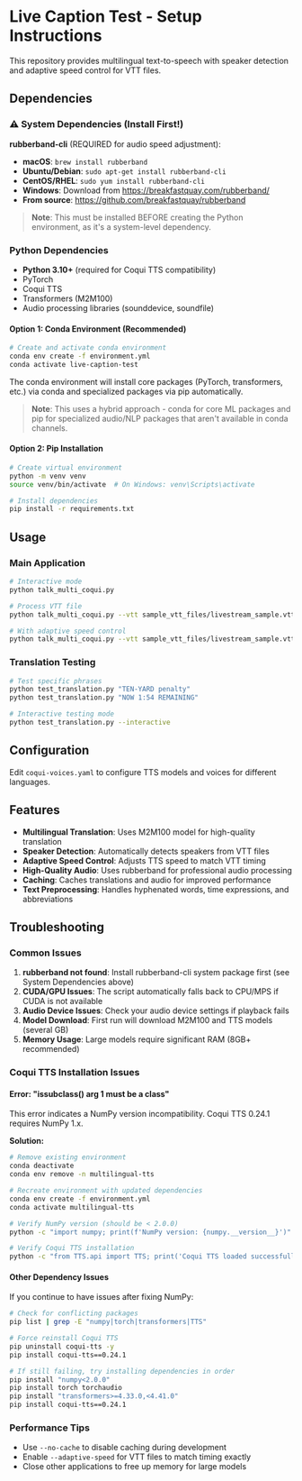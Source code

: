 # Live Caption Test - Setup Instructions

This repository provides multilingual text-to-speech with speaker detection and adaptive speed control for VTT files.

## Dependencies

### ⚠️ System Dependencies (Install First!)

**rubberband-cli** (REQUIRED for audio speed adjustment):
- **macOS**: `brew install rubberband`
- **Ubuntu/Debian**: `sudo apt-get install rubberband-cli`
- **CentOS/RHEL**: `sudo yum install rubberband-cli`
- **Windows**: Download from https://breakfastquay.com/rubberband/
- **From source**: https://github.com/breakfastquay/rubberband

> **Note**: This must be installed BEFORE creating the Python environment, as it's a system-level dependency.

### Python Dependencies

- **Python 3.10+** (required for Coqui TTS compatibility)
- PyTorch
- Coqui TTS
- Transformers (M2M100)
- Audio processing libraries (sounddevice, soundfile)

#### Option 1: Conda Environment (Recommended)

```bash
# Create and activate conda environment
conda env create -f environment.yml
conda activate live-caption-test
```

The conda environment will install core packages (PyTorch, transformers, etc.) via conda and specialized packages via pip automatically.

> **Note**: This uses a hybrid approach - conda for core ML packages and pip for specialized audio/NLP packages that aren't available in conda channels.

#### Option 2: Pip Installation

```bash
# Create virtual environment
python -m venv venv
source venv/bin/activate  # On Windows: venv\Scripts\activate

# Install dependencies
pip install -r requirements.txt
```

## Usage

### Main Application
```bash
# Interactive mode
python talk_multi_coqui.py

# Process VTT file
python talk_multi_coqui.py --vtt sample_vtt_files/livestream_sample.vtt

# With adaptive speed control
python talk_multi_coqui.py --vtt sample_vtt_files/livestream_sample.vtt --adaptive-speed
```

### Translation Testing
```bash
# Test specific phrases
python test_translation.py "TEN-YARD penalty"
python test_translation.py "NOW 1:54 REMAINING"

# Interactive testing mode
python test_translation.py --interactive
```

## Configuration

Edit `coqui-voices.yaml` to configure TTS models and voices for different languages.

## Features

- **Multilingual Translation**: Uses M2M100 model for high-quality translation
- **Speaker Detection**: Automatically detects speakers from VTT files
- **Adaptive Speed Control**: Adjusts TTS speed to match VTT timing
- **High-Quality Audio**: Uses rubberband for professional audio processing
- **Caching**: Caches translations and audio for improved performance
- **Text Preprocessing**: Handles hyphenated words, time expressions, and abbreviations

## Troubleshooting

### Common Issues

1. **rubberband not found**: Install rubberband-cli system package first (see System Dependencies above)
2. **CUDA/GPU Issues**: The script automatically falls back to CPU/MPS if CUDA is not available
3. **Audio Device Issues**: Check your audio device settings if playback fails
4. **Model Download**: First run will download M2M100 and TTS models (several GB)
5. **Memory Usage**: Large models require significant RAM (8GB+ recommended)

### Coqui TTS Installation Issues

#### Error: "issubclass() arg 1 must be a class"

This error indicates a NumPy version incompatibility. Coqui TTS 0.24.1 requires NumPy 1.x.

**Solution:**
```bash
# Remove existing environment
conda deactivate
conda env remove -n multilingual-tts

# Recreate environment with updated dependencies
conda env create -f environment.yml
conda activate multilingual-tts

# Verify NumPy version (should be < 2.0.0)
python -c "import numpy; print(f'NumPy version: {numpy.__version__}')"

# Verify Coqui TTS installation
python -c "from TTS.api import TTS; print('Coqui TTS loaded successfully')"
```

#### Other Dependency Issues

If you continue to have issues after fixing NumPy:

```bash
# Check for conflicting packages
pip list | grep -E "numpy|torch|transformers|TTS"

# Force reinstall Coqui TTS
pip uninstall coqui-tts -y
pip install coqui-tts==0.24.1

# If still failing, try installing dependencies in order
pip install "numpy<2.0.0"
pip install torch torchaudio
pip install "transformers>=4.33.0,<4.41.0"
pip install coqui-tts==0.24.1
```

### Performance Tips

- Use `--no-cache` to disable caching during development
- Enable `--adaptive-speed` for VTT files to match timing exactly
- Close other applications to free up memory for large models
